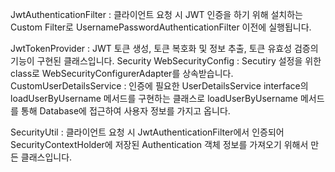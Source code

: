 JwtAuthenticationFilter
: 클라이언트 요청 시 JWT 인증을 하기 위해 설치하는 Custom Filter로 UsernamePasswordAuthenticationFilter 이전에 실행됩니다.

JwtTokenProvider
: JWT 토큰 생성, 토큰 복호화 및 정보 추출, 토큰 유효성 검증의 기능이 구현된 클래스입니다.
Security
WebSecurityConfig
: Secutiry 설정을 위한 class로 WebSecurityConfigurerAdapter를 상속받습니다.
CustomUserDetailsService
: 인증에 필요한 UserDetailsService interface의 loadUserByUsername 메서드를 구현하는 클래스로 loadUserByUsername 메서드를 통해 Database에 접근하여 사용자 정보를 가지고 옵니다.

SecurityUtil
: 클라이언트 요청 시 JwtAuthenticationFilter에서 인증되어 SecurityContextHolder에 저장된 Authentication 객체 정보를 가져오기 위해서 만든 클래스입니다.